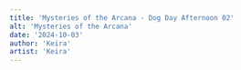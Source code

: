 ```yaml
---
title: 'Mysteries of the Arcana - Dog Day Afternoon 02'
alt: 'Mysteries of the Arcana'
date: '2024-10-03'
author: 'Keira'
artist: 'Keira'
---
```

